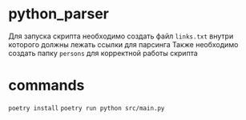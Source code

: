 # python_parser
Для запуска скрипта необходимо создать файл `links.txt` внутри которого должны лежать ссылки для парсинга
Также необходимо создать папку `persons` для корректной работы скрипта 

# commands 
`poetry install`
`poetry run python src/main.py`
